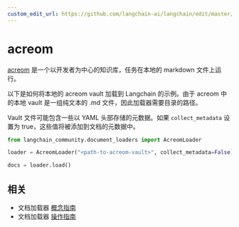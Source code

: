```yaml
---
custom_edit_url: https://github.com/langchain-ai/langchain/edit/master/docs/docs/integrations/document_loaders/acreom.ipynb
---
```


# acreom

[acreom](https://acreom.com) 是一个以开发者为中心的知识库，任务在本地的 markdown 文件上运行。

以下是如何将本地的 acreom vault 加载到 Langchain 的示例。由于 acreom 中的本地 vault 是一组纯文本的 .md 文件，因此加载器需要目录的路径。

Vault 文件可能包含一些以 YAML 头部存储的元数据。如果 `collect_metadata` 设置为 true，这些值将被添加到文档的元数据中。 


```python
from langchain_community.document_loaders import AcreomLoader
```


```python
loader = AcreomLoader("<path-to-acreom-vault>", collect_metadata=False)
```


```python
docs = loader.load()
```

## 相关

- 文档加载器 [概念指南](/docs/concepts/#document-loaders)
- 文档加载器 [操作指南](/docs/how_to/#document-loaders)